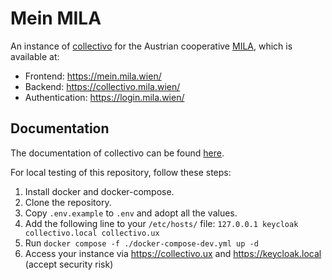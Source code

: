 # Mein MILA

An instance of [collectivo](https://github.com/MILA-Wien/collectivo/) for the Austrian cooperative [MILA](https://www.mila.wien/), which is available at:

- Frontend: https://mein.mila.wien/
- Backend: https://collectivo.mila.wien/
- Authentication: https://login.mila.wien/

## Documentation

The documentation of collectivo can be found [here](https://github.com/MILA-Wien/collectivo/).

For local testing of this repository, follow these steps:

1. Install docker and docker-compose.
2. Clone the repository.
3. Copy `.env.example` to `.env` and adopt all the values.
4. Add the following line to your `/etc/hosts/` file: `127.0.0.1 keycloak collectivo.local collectivo.ux`
5. Run `docker compose -f ./docker-compose-dev.yml up -d`
6. Access your instance via https://collectivo.ux and https://keycloak.local (accept security risk)
